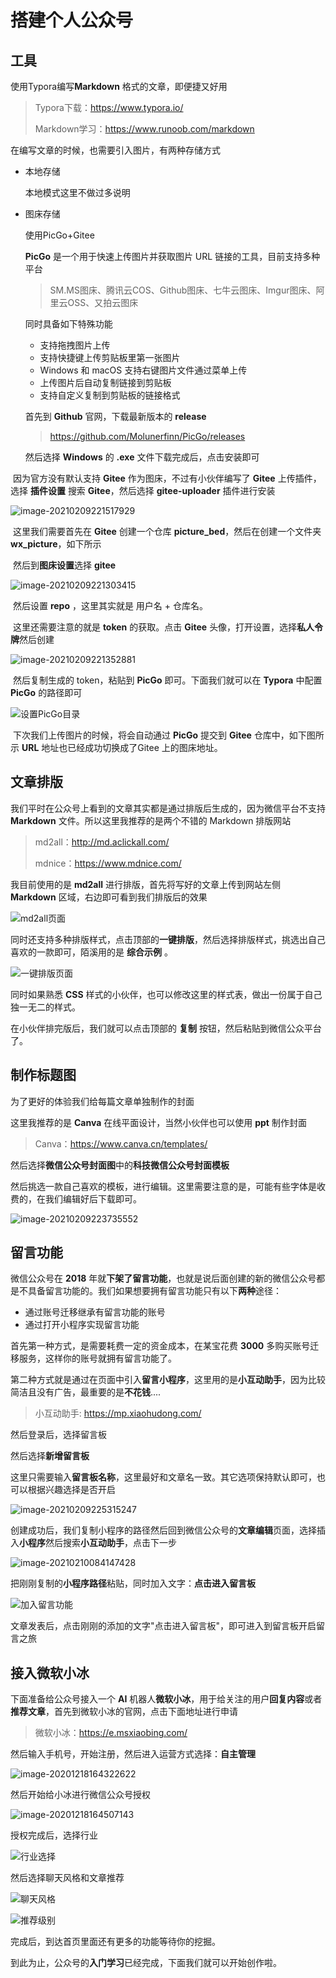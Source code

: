 # 搭建个人公众号

## 工具

使用Typora编写**Markdown** 格式的文章，即便捷又好用

> Typora下载：https://www.typora.io/
>
> Markdown学习：https://www.runoob.com/markdown

在编写文章的时候，也需要引入图片，有两种存储方式

- 本地存储

  本地模式这里不做过多说明

- 图床存储

  使用PicGo+Gitee

  **PicGo** 是一个用于快速上传图片并获取图片 URL 链接的工具，目前支持多种平台

  > SM.MS图床、腾讯云COS、Github图床、七牛云图床、Imgur图床、阿里云OSS、又拍云图床

  同时具备如下特殊功能

  - 支持拖拽图片上传
  - 支持快捷键上传剪贴板里第一张图片
  - Windows 和 macOS 支持右键图片文件通过菜单上传
  - 上传图片后自动复制链接到剪贴板
  - 支持自定义复制到剪贴板的链接格式

  首先到 **Github** 官网，下载最新版本的 **release**

  > https://github.com/Molunerfinn/PicGo/releases

  然后选择 **Windows** 的 **.exe** 文件下载完成后，点击安装即可

​	  因为官方没有默认支持 **Gitee** 作为图床，不过有小伙伴编写了 **Gitee** 上传插件，选择 **插件设置** 搜索 **Gitee**，然后选择 **gitee-uploader** 插件进行安装

![image-20210209221517929](https://gitee.com/kongyin/picture_bed/raw/master/wx_picture/image-20210209221517929.png)

​	这里我们需要首先在 **Gitee** 创建一个仓库 **picture_bed**，然后在创建一个文件夹 **wx_picture**，如下所示

​	然后到**图床设置**选择 **gitee**

![image-20210209221303415](https://gitee.com/kongyin/picture_bed/raw/master/wx_picture/image-20210209221303415.png)

​	然后设置 **repo** ，这里其实就是 用户名 + 仓库名。

​	这里还需要注意的就是 **token** 的获取。点击 **Gitee** 头像，打开设置，选择**私人令牌**然后创建

![image-20210209221352881](https://gitee.com/kongyin/picture_bed/raw/master/wx_picture/image-20210209221352881.png)

​	然后复制生成的 token，粘贴到 **PicGo** 即可。下面我们就可以在 **Typora** 中配置 **PicGo** 的路径即可

![设置PicGo目录](https://gitee.com/kongyin/picture_bed/raw/master/wx_picture/6ca3f0ae4224422c9c0996c97a293d8f)

​	下次我们上传图片的时候，将会自动通过 **PicGo** 提交到 **Gitee** 仓库中，如下图所示 **URL** 地址也已经成功切换成了Gitee 上的图床地址。

## 文章排版

我们平时在公众号上看到的文章其实都是通过排版后生成的，因为微信平台不支持 **Markdown** 文件。所以这里我推荐的是两个不错的 Markdown 排版网站

> md2all：http://md.aclickall.com/
>
> mdnice：https://www.mdnice.com/

我目前使用的是 **md2all** 进行排版，首先将写好的文章上传到网站左侧 **Markdown** 区域，右边即可看到我们排版后的效果

![md2all页面](https://gitee.com/kongyin/picture_bed/raw/master/wx_picture/21c46350adb648f4bd5c07e28d94fe1b)

同时还支持多种排版样式，点击顶部的**一键排版**，然后选择排版样式，挑选出自己喜欢的一款即可，陌溪用的是 **综合示例** 。

![一键排版页面](https://gitee.com/kongyin/picture_bed/raw/master/wx_picture/3ffdddcf14cc46b4bb137c953bba247c)

同时如果熟悉 **CSS** 样式的小伙伴，也可以修改这里的样式表，做出一份属于自己独一无二的样式。

在小伙伴排完版后，我们就可以点击顶部的 **复制** 按钮，然后粘贴到微信公众平台了。

## 制作标题图

为了更好的体验我们给每篇文章单独制作的封面

这里我推荐的是 **Canva** 在线平面设计，当然小伙伴也可以使用 **ppt** 制作封面

> Canva：https://www.canva.cn/templates/

然后选择**微信公众号封面图**中的**科技微信公众号封面模板**

然后挑选一款自己喜欢的模板，进行编辑。这里需要注意的是，可能有些字体是收费的，在我们编辑好后下载即可。

![image-20210209223735552](https://gitee.com/kongyin/picture_bed/raw/master/wx_picture/image-20210209223735552.png)

## 留言功能

微信公众号在 **2018** 年就**下架了留言功能**，也就是说后面创建的新的微信公众号都是不具备留言功能的。我们如果想要拥有留言功能只有以下**两种**途径：

- 通过账号迁移继承有留言功能的账号
- 通过打开小程序实现留言功能

首先第一种方式，是需要耗费一定的资金成本，在某宝花费 **3000** 多购买账号迁移服务，这样你的账号就拥有留言功能了。

第二种方式就是通过在页面中引入**留言小程序**，这里用的是**小互动助手**，因为比较简洁且没有广告，最重要的是**不花钱**....

> 小互动助手: https://mp.xiaohudong.com/

然后登录后，选择留言板

然后选择**新增留言板**

这里只需要输入**留言板名称**，这里最好和文章名一致。其它选项保持默认即可，也可以根据兴趣选择是否开启

![image-20210209225315247](https://gitee.com/kongyin/picture_bed/raw/master/wx_picture/image-20210209225315247.png)

创建成功后，我们复制小程序的路径然后回到微信公众号的**文章编辑**页面，选择插入**小程序**然后搜索**小互动助手**，点击下一步

![image-20210210084147428](https://gitee.com/kongyin/picture_bed/raw/master/wx_picture/image-20210210084147428.png)

把刚刚复制的**小程序路径**粘贴，同时加入文字：**点击进入留言板**

![加入留言功能](https://gitee.com/kongyin/picture_bed/raw/master/wx_picture/60cdec66dbcb4c19878a7c249a69f2f6)

文章发表后，点击刚刚的添加的文字"点击进入留言板"，即可进入到留言板开启留言之旅

## 接入微软小冰

下面准备给公众号接入一个 **AI** 机器人**微软小冰**，用于给关注的用户**回复内容**或者**推荐文章**，首先到微软小冰的官网，点击下面地址进行申请

> 微软小冰：https://e.msxiaobing.com/

然后输入手机号，开始注册，然后进入运营方式选择：**自主管理**

![image-20201218164322622](https://gitee.com/kongyin/picture_bed/raw/master/wx_picture/f3f7e506bd024aa6b6018a2ed6988fc7)

然后开始给小冰进行微信公众号授权

![image-20201218164507143](https://gitee.com/kongyin/picture_bed/raw/master/wx_picture/a1f1d3bc7aa4498294ad03972ea6c98a)

授权完成后，选择行业

![行业选择](https://gitee.com/kongyin/picture_bed/raw/master/wx_picture/c083f72ea4954cbe91201204fbf54c86)

然后选择聊天风格和文章推荐

![聊天风格](https://gitee.com/kongyin/picture_bed/raw/master/wx_picture/9bdb061d3517491b92ece85bbc52516d)

![推荐级别](https://gitee.com/kongyin/picture_bed/raw/master/wx_picture/27454e705b484d3e93b5a6dfbbadae37)

完成后，到达首页里面还有更多的功能等待你的挖掘。

到此为止，公众号的**入门学习**已经完成，下面我们就可以开始创作啦。